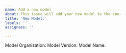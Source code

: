```yaml
---
name: Add a new model
about: This issue will add your new model to the zoo-
title: 'New Model:'
labels: ''
assignees: ''

---
```


Model Organization:
Model Version:
Model Name:

